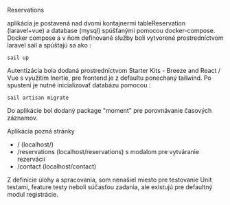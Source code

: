 Reservations

aplikácia je postavená nad dvomi kontajnermi  tableReservation (laravel+vue) a database (mysql)  spúšťanými  pomocou docker-compose.
Docker compose a v ňom definované služby boli vytvorené prostredníctvom laravel sail a spúštajú sa ako :
```
sail up
```
Autentizácia bola dodaná prostredníctvom Starter Kits - Breeze and React / Vue s využitím Inertie, pre frontend je z defaultu ponechaný tailwind.
Po spustení je nutné inicializovať databázu pomocou :
```
sail artisan migrate
```
Do aplikácie bol dodaný package "moment" pre porovnávanie časových záznamov.

Aplikácia pozná stránky
- / (localhost/)
- /reservations (localhost/reservations) s modalom pre vytváranie rezervácií
- /contact (localhost/contact)


Z definície úlohy a spracovania, som nenašiel miesto pre testovanie Unit testami, feature testy neboli súčasťou zadania, ale existujú pre defaultný modul registrácie.

